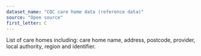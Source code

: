 ```yaml
---
dataset_name: "CQC care home data (reference data)"
source: "Open source"
first_letter: C
---
```

List of care homes including: care home name, address, postcode, provider, local authority, region and identifier.